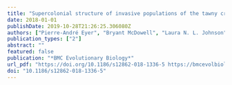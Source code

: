 ```yaml
---
title: "Supercolonial structure of invasive populations of the tawny crazy ant Nylanderia fulva in the US"
date: 2018-01-01
publishDate: 2019-10-28T21:26:25.306080Z
authors: ["Pierre-André Eyer", "Bryant McDowell", "Laura N. L. Johnson", "Luis A. Calcaterra", "Maria Belen Fernandez", "DeWayne Shoemaker", "Robert T. Puckett", "Edward L. Vargo"]
publication_types: ["2"]
abstract: ""
featured: false
publication: "*BMC Evolutionary Biology*"
url_pdf: "https://doi.org/10.1186/s12862-018-1336-5 https://bmcevolbiol.biomedcentral.com/track/pdf/10.1186/s12862-018-1336-5"
doi: "10.1186/s12862-018-1336-5"
---
```


